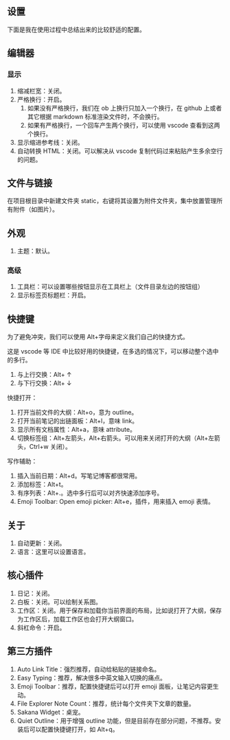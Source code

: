 ## 设置
下面是我在使用过程中总结出来的比较舒适的配置。

## 编辑器
### 显示
1. 缩减栏宽：关闭。
2. 严格换行：开启。
	1. 如果没有严格换行，我们在 ob 上换行只加入一个换行，在 github 上或者其它根据 markdown 标准渲染文件时，不会换行。
	2. 如果有严格换行，一个回车产生两个换行，可以使用 vscode 查看到这两个换行。
3. 显示缩进参考线：关闭。
4. 自动转换 HTML：关闭。可以解决从 vscode 复制代码过来粘贴产生多余空行的问题。

## 文件与链接
在项目根目录中新建文件夹 static，右键将其设置为附件文件夹，集中放置管理所有附件（如图片）。

## 外观
1. 主题：默认。
### 高级
1. 工具栏：可以设置哪些按钮显示在工具栏上（文件目录左边的按钮组）
2. 显示标签页标题栏：开启。


## 快捷键

为了避免冲突，我们可以使用 Alt+字母来定义我们自己的快捷方式。

这是 vscode 等 IDE 中比较好用的快捷键，在多选的情况下，可以移动整个选中的多行。
1. 与上行交换：Alt+ ↑
2. 与下行交换：Alt+ ↓

快捷打开：
1. 打开当前文件的大纲：Alt+o，意为 outline。
2. 打开当前笔记的出链面板：Alt+l，意味 link。
3. 显示所有文档属性：Alt+a，意味 attribute。
4. 切换标签组：Alt+左箭头，Alt+右箭头。可以用来关闭打开的大纲（Alt+左箭头，Ctrl+w 关闭）。

写作辅助：
1. 插入当前日期：Alt+d。写笔记博客都很常用。
2. 添加标签：Alt+t。
3. 有序列表：Alt+.。选中多行后可以对齐快速添加序号。
1. Emoji Toolbar: Open emoji picker: Alt+e，插件，用来插入 emoji 表情。

## 关于
1. 自动更新：关闭。
2. 语言：这里可以设置语言。

## 核心插件
1. 日记：关闭。
2. 白板：关闭。可以绘制关系图。
3. 工作区：关闭。用于保存和加载你当前界面的布局，比如说打开了大纲，保存为工作区后，加载工作区也会打开大纲窗口。
4. 斜杠命令：开启。

## 第三方插件
1. Auto Link Title：强烈推荐，自动给粘贴的链接命名。
2. Easy Typing：推荐，解决很多中英文输入切换的痛点。
3. Emoji Toolbar：推荐，配置快捷键后可以打开 emoji 面板，让笔记内容更生动。
4. File Explorer Note Count：推荐，统计每个文件夹下文章的数量。
5. Sakana Widget：桌宠。
6. Quiet Outline：用于增强 outline 功能，但是目前存在部分问题，不推荐。安装后可以配置快捷键打开，如 Alt+q。

